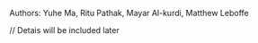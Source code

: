 Authors: Yuhe Ma, Ritu Pathak, Mayar Al-kurdi, Matthew Leboffe

// Detais will be included later



